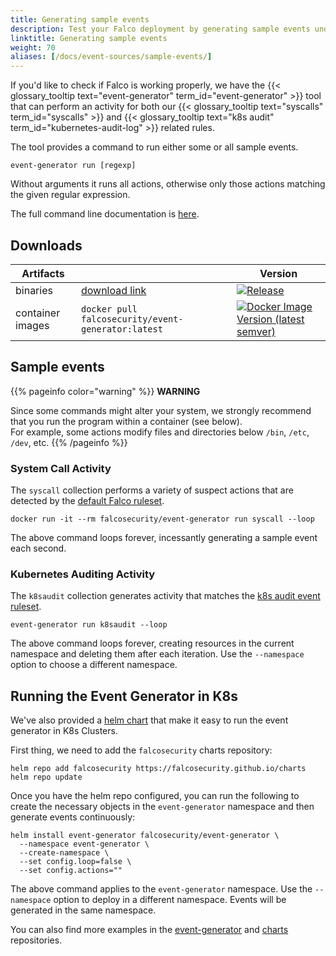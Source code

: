 ```yaml
---
title: Generating sample events
description: Test your Falco deployment by generating sample events under controlled circumstances
linktitle: Generating sample events
weight: 70
aliases: [/docs/event-sources/sample-events/]
---
```


If you'd like to check if Falco is working properly, we have the {{< glossary_tooltip text="event-generator" term_id="event-generator" >}} tool that can perform an activity for both our {{< glossary_tooltip text="syscalls" term_id="syscalls" >}} and {{< glossary_tooltip text="k8s audit" term_id="kubernetes-audit-log" >}} related rules.

The tool provides a command to run either some or all sample events.

```
event-generator run [regexp]
```
Without arguments it runs all actions, otherwise only those actions matching the given regular expression.

The full command line documentation is [here](https://github.com/falcosecurity/event-generator/blob/master/docs/event-generator_run.md).

## Downloads

| Artifacts     |  | Version |
|------|----------|----------|
| binaries | [download link](https://github.com/falcosecurity/event-generator/releases/latest) | [![Release](https://img.shields.io/github/release/falcosecurity/event-generator.svg?style=flat-square)](https://github.com/falcosecurity/event-generator/releases/latest) |
| container images | `docker pull falcosecurity/event-generator:latest` | [![Docker Image Version (latest semver)](https://img.shields.io/docker/v/falcosecurity/event-generator?color=blue&style=flat-square)](https://hub.docker.com/r/falcosecurity/event-generator/tags) |

## Sample events

{{% pageinfo color="warning" %}}
**WARNING**

Since some commands might alter your system, we strongly recommend that you run the program within a container (see below).\
For example, some actions modify files and directories below `/bin`, `/etc`, `/dev`, etc.
{{% /pageinfo %}}

### System Call Activity

The `syscall` collection performs a variety of suspect actions that are detected by the [default Falco ruleset](https://github.com/falcosecurity/rules/blob/master/rules/falco_rules.yaml).

```shell
docker run -it --rm falcosecurity/event-generator run syscall --loop
```

The above command loops forever, incessantly generating a sample event each second. 


### Kubernetes Auditing Activity

The `k8saudit` collection generates activity that matches the [k8s audit event ruleset](https://github.com/falcosecurity/plugins/blob/master/plugins/k8saudit/rules/k8s_audit_rules.yaml).


```shell
event-generator run k8saudit --loop
```

The above command loops forever, creating resources in the current namespace and deleting them after each iteration. Use the `--namespace` option to choose a different namespace.


## Running the Event Generator in K8s

We've also provided a [helm chart](https://github.com/falcosecurity/charts/tree/master/event-generator) that make it easy to run the event generator in K8s Clusters.

First thing, we need to add the `falcosecurity` charts repository:

```shell
helm repo add falcosecurity https://falcosecurity.github.io/charts
helm repo update
```
Once you have the helm repo configured, you can run the following to create the necessary objects in the `event-generator` namespace and then generate events continuously:

```shell
helm install event-generator falcosecurity/event-generator \
  --namespace event-generator \
  --create-namespace \
  --set config.loop=false \
  --set config.actions=""
```

The above command applies to the `event-generator` namespace. Use the `--namespace` option to deploy in a different namespace. Events will be generated in the same namespace.

You can also find more examples in the [event-generator](https://github.com/falcosecurity/event-generator#with-kubernetes) and [charts](https://github.com/falcosecurity/charts/tree/master/event-generator) repositories.
